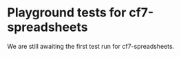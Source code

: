 # Playground tests for cf7-spreadsheets
We are still awaiting the first test run for cf7-spreadsheets.
